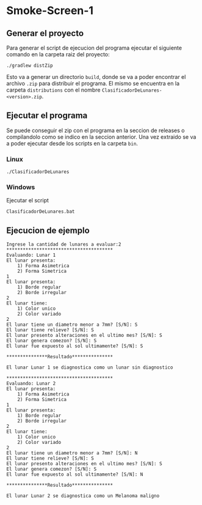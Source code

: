# Smoke-Screen-1

## Generar el proyecto

Para generar el script de ejecucion del programa ejecutar el siguiente comando en la carpeta raiz del proyecto:
```shell
./gradlew distZip
```
Esto va a generar un directorio `build`, donde se va a poder encontrar el archivo `.zip` para distribuir el programa. El mismo se encuentra en la carpeta `distributions` con el nombre `ClasificadorDeLunares-<version>.zip`.

## Ejecutar el programa

Se puede conseguir el zip con el programa en la seccion de releases o compilandolo como se indico en la seccion anterior. Una vez extraido se va a poder ejecutar desde los scripts en la carpeta `bin`.

### Linux

```shell
./ClasificadorDeLunares
```

### Windows

Ejecutar el script

```shell
ClasificadorDeLunares.bat
```

## Ejecucion de ejemplo

```shell
Ingrese la cantidad de lunares a evaluar:2
***************************************
Evaluando: Lunar 1
El lunar presenta:
	1) Forma Asimetrica
	2) Forma Simetrica
1
El lunar presenta:
	1) Borde regular
	2) Borde irregular
2
El lunar tiene:
	1) Color unico
	2) Color variado
2
El lunar tiene un diametro menor a 7mm? [S/N]: S
El lunar tiene relieve? [S/N]: S
El lunar presento alteraciones en el ultimo mes? [S/N]: S
El lunar genera comezon? [S/N]: S
El lunar fue expuesto al sol ultimamente? [S/N]: S

***************Resultado***************

El lunar Lunar 1 se diagnostica como un lunar sin diagnostico

***************************************
Evaluando: Lunar 2
El lunar presenta:
	1) Forma Asimetrica
	2) Forma Simetrica
1
El lunar presenta:
	1) Borde regular
	2) Borde irregular
2
El lunar tiene:
	1) Color unico
	2) Color variado
2
El lunar tiene un diametro menor a 7mm? [S/N]: N
El lunar tiene relieve? [S/N]: S
El lunar presento alteraciones en el ultimo mes? [S/N]: S
El lunar genera comezon? [S/N]: S
El lunar fue expuesto al sol ultimamente? [S/N]: N

***************Resultado***************

El lunar Lunar 2 se diagnostica como un Melanoma maligno
```
